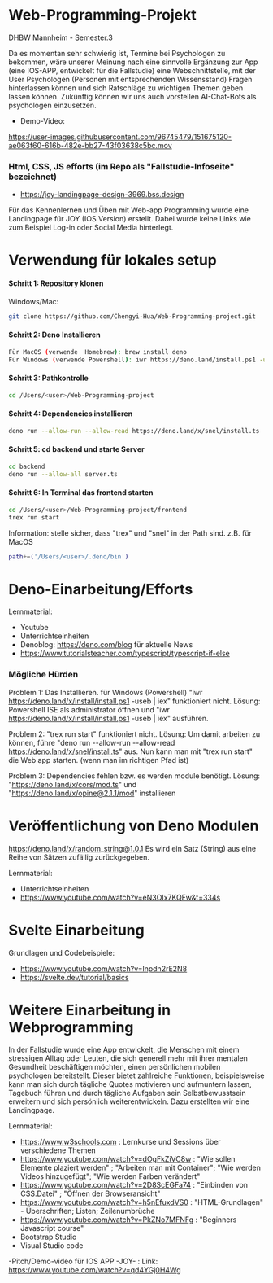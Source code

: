 # Web-Programming-Projekt
DHBW Mannheim - Semester.3

Da es momentan sehr schwierig ist, Termine bei Psychologen zu bekommen, wäre unserer Meinung nach eine sinnvolle Ergänzung zur App (eine IOS-APP, entwickelt für die Fallstudie) eine Webschnittstelle, mit der User Psychologen (Personen mit entsprechenden Wissensstand) Fragen hinterlassen können und sich Ratschläge zu wichtigen Themen geben lassen können. Zukünftig können wir uns auch vorstellen AI-Chat-Bots als psychologen einzusetzen.

- Demo-Video: 




https://user-images.githubusercontent.com/96745479/151675120-ae063f60-616b-482e-bb27-43f03638c5bc.mov




### Html, CSS, JS efforts (im Repo als "Fallstudie-Infoseite" bezeichnet)

- https://joy-landingpage-design-3969.bss.design

Für das Kennenlernen und Üben mit Web-app Programming wurde eine Landingpage für JOY (IOS Version) erstellt. Dabei wurde keine Links wie zum Beispiel Log-in oder Social Media hinterlegt.   


# Verwendung für lokales setup
#### Schritt 1: Repository klonen 
Windows/Mac:
```bash
git clone https://github.com/Chengyi-Hua/Web-Programming-project.git
```
#### Schritt 2: Deno Installieren

```bash
Für MacOS (verwende  Homebrew): brew install deno
Für Windows (verwende Powershell): iwr https://deno.land/install.ps1 -useb | iex
```
#### Schritt 3: Pathkontrolle 
```bash
cd /Users/<user>/Web-Programming-project
```
#### Schritt 4: Dependencies installieren
```bash
deno run --allow-run --allow-read https://deno.land/x/snel/install.ts
```
#### Schritt 5: cd backend und starte Server
```bash
cd backend
deno run --allow-all server.ts
```
#### Schritt 6: In Terminal das frontend starten
```bash
cd /Users/<user>/Web-Programming-project/frontend
trex run start
```
Information: stelle sicher, dass "trex" und "snel" in der Path sind. z.B. für MacOS
```bash
path+=('/Users/<user>/.deno/bin')
```  


# Deno-Einarbeitung/Efforts
Lernmaterial:
- Youtube
- Unterrichtseinheiten 
- Denoblog: https://deno.com/blog für aktuelle News
- https://www.tutorialsteacher.com/typescript/typescript-if-else

### Mögliche Hürden
Problem 1: Das Installieren. für Windows (Powershell) "iwr https://deno.land/x/install/install.ps1 -useb | iex" funktioniert nicht.
Lösung: Powershell ISE als administrator öffnen und "iwr https://deno.land/x/install/install.ps1 -useb | iex" ausführen.

Problem 2: "trex run start" funktioniert nicht.
Lösung: Um damit arbeiten zu können, führe "deno run --allow-run --allow-read https://deno.land/x/snel/install.ts" aus.
Nun kann man mit "trex run start" die Web app starten. (wenn man im richtigen Pfad ist)

Problem 3: Dependencies fehlen bzw. es werden module benötigt.
Lösung: "https://deno.land/x/cors/mod.ts" und "https://deno.land/x/opine@2.1.1/mod" installieren

# Veröffentlichung von Deno Modulen
https://deno.land/x/random_string@1.0.1
Es wird ein Satz (String) aus eine Reihe von Sätzen zufällig zurückgegeben.

Lernmaterial:
- Unterrichtseinheiten
- https://www.youtube.com/watch?v=eN3OIx7KQFw&t=334s

# Svelte Einarbeitung
Grundlagen und Codebeispiele:
- https://www.youtube.com/watch?v=lnpdn2rE2N8
- https://svelte.dev/tutorial/basics


# Weitere Einarbeitung in Webprogramming

In der Fallstudie wurde eine App entwickelt, die Menschen mit einem stressigen Alltag oder Leuten, die sich generell mehr mit ihrer mentalen Gesundheit beschäftigen möchten, einen persönlichen mobilen psychologen bereitstellt. Dieser bietet zahlreiche Funktionen, beispielsweise kann man sich durch tägliche Quotes motivieren und aufmuntern lassen, Tagebuch führen und durch tägliche Aufgaben sein Selbstbewusstsein erweitern und sich persönlich weiterentwickeln.
Dazu erstellten wir eine Landingpage.

Lernmaterial:
- https://www.w3schools.com : Lernkurse und Sessions über verschiedene Themen
- https://www.youtube.com/watch?v=dOgFkZiVC8w :  "Wie sollen Elemente plaziert werden" ; "Arbeiten man mit Container"; "Wie werden Videos hinzugefügt"; "Wie werden Farben verändert"
- https://www.youtube.com/watch?v=2D8ScEGFa74 : "Einbinden von CSS.Datei" ; "Öffnen der Browseransicht"
- https://www.youtube.com/watch?v=h5nEfuxdVS0 : "HTML-Grundlagen" - Überschriften; Listen; Zeilenumbrüche
- https://www.youtube.com/watch?v=PkZNo7MFNFg : "Beginners Javascript course" 
- Bootstrap Studio
- Visual Studio code


-Pitch/Demo-video für IOS APP -JOY- :
Link: https://www.youtube.com/watch?v=qd4YGj0H4Wg

